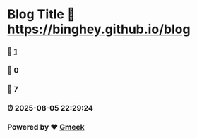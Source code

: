 # Blog Title :link: https://binghey.github.io/blog 
### :page_facing_up: [1](https://binghey.github.io/blog/tag.html) 
### :speech_balloon: 0 
### :hibiscus: 7 
### :alarm_clock: 2025-08-05 22:29:24 
### Powered by :heart: [Gmeek](https://github.com/Meekdai/Gmeek)
